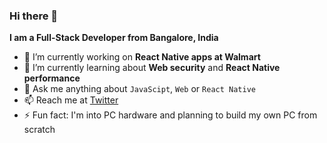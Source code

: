 ### Hi there 👋


**I am a Full-Stack Developer from Bangalore, India**

- 🔭 I’m currently working on **React Native apps at Walmart**
- 🌱 I’m currently learning about **Web security** and **React Native performance**
- 💬 Ask me anything about `JavaScipt`, `Web` or `React Native`
- 📫 Reach me at [Twitter](https://twitter.com/itsashis4u)
- :zap: Fun fact: I'm into PC hardware and planning to build my own PC from scratch
